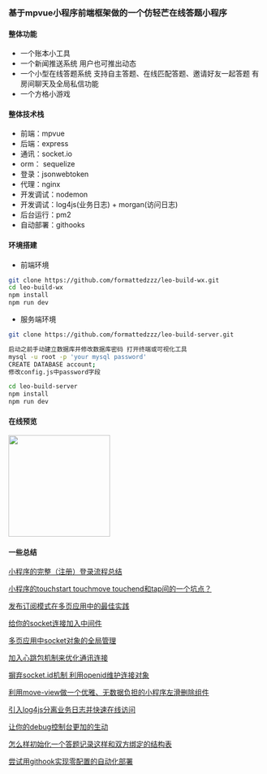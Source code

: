 ### 基于mpvue小程序前端框架做的一个仿轻芒在线答题小程序

#### 整体功能
- 一个账本小工具
- 一个新闻推送系统 用户也可推出动态
- 一个小型在线答题系统 支持自主答题、在线匹配答题、邀请好友一起答题 有房间聊天及全局私信功能
- 一个方格小游戏
#### 整体技术栈
- 前端：mpvue
- 后端：express
- 通讯：socket.io
- orm： sequelize
- 登录：jsonwebtoken
- 代理：nginx
- 开发调试：nodemon
- 开发调试：log4js(业务日志) + morgan(访问日志)
- 后台运行：pm2
- 自动部署：githooks
<!-- [![npm package](https://img.shields.io/npm/v/mpvue-entry.svg)](https://npmjs.org/package/mpvue-entry)
[![npm downloads](https://img.shields.io/npm/dm/mpvue-entry.svg)](https://npmjs.org/package/mpvue-entry)
[![build status](https://travis-ci.org/F-loat/mpvue-entry.svg?branch=master)](https://travis-ci.org/F-loat/mpvue-entry)
[![codecov](https://codecov.io/gh/F-loat/mpvue-entry/branch/master/graph/badge.svg)](https://codecov.io/gh/F-loat/mpvue-entry/branch/master)
[![codebeat badge](https://codebeat.co/badges/c51b57e4-c809-404e-a825-4271a8e2e01e)](https://codebeat.co/projects/github-com-f-loat-mpvue-entry-master)
[![license](https://img.shields.io/github/license/mashape/apistatus.svg)](https://github.com/F-loat/mpvue-entry/blob/master/LICENSE) -->

#### 环境搭建

- 前端环境

``` bash
git clone https://github.com/formattedzzz/leo-build-wx.git
cd leo-build-wx
npm install
npm run dev
```

- 服务端环境

``` bash
git clone https://github.com/formattedzzz/leo-build-server.git

启动之前手动建立数据库并修改数据库密码 打开终端或可视化工具
mysql -u root -p 'your mysql password'
CREATE DATABASE account;
修改config.js中password字段

cd leo-build-server
npm install
npm run dev
```

#### 在线预览

<img src="https://i.loli.net/2019/01/20/5c434b5c6a01c.jpg" width="200" height="200">

#### 一些总结
[小程序的完整（注册）登录流程总结](https://github.com/formattedzzz/leo-build-wx/blob/master/summary/login.md)

[小程序的touchstart touchmove touchend和tap间的一个坑点？](https://github.com/formattedzzz/leo-build-wx/blob/master/summary/login.md)

[发布订阅模式在多页应用中的最佳实践](https://github.com/formattedzzz/leo-build-wx/blob/master/summary/login.md)

[给你的socket连接加入中间件](https://github.com/formattedzzz/leo-build-wx/blob/master/summary/login.md)

[多页应用中socket对象的全局管理](https://github.com/formattedzzz/leo-build-wx/blob/master/summary/login.md)

[加入心跳包机制来优化通讯连接](https://github.com/formattedzzz/leo-build-wx/blob/master/summary/login.md)

[摒弃socket.id机制 利用openid维护连接对象](https://github.com/formattedzzz/leo-build-wx/blob/master/summary/login.md)

[利用move-view做一个优雅、无数据负担的小程序左滑删除组件](https://github.com/formattedzzz/smooth-slider4mp)

[引入log4js分离业务日志并快速在线访问](https://github.com/formattedzzz/leo-build-wx/blob/master/summary/login.md)

[让你的debug控制台更加的生动](https://github.com/formattedzzz/leo-build-wx/blob/master/summary/login.md)

[怎么样初始化一个答题记录这样和双方绑定的结构表](https://github.com/formattedzzz/leo-build-wx/blob/master/summary/login.md)

[尝试用githook实现零配置的自动化部署](https://github.com/formattedzzz/leo-build-wx/blob/master/summary/login.md)
